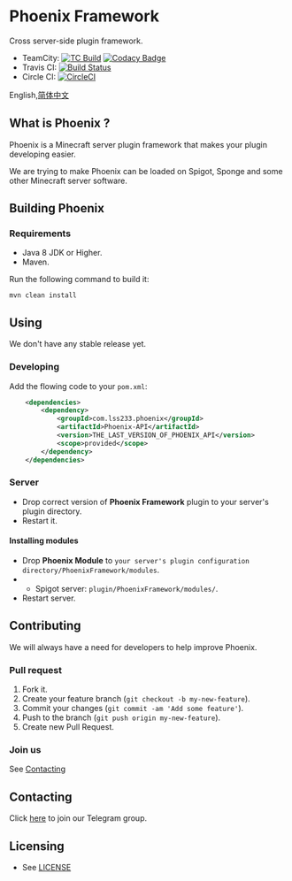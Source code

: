 # Phoenix Framework

Cross server-side plugin framework.

* TeamCity: <a href="https://ci.lss233.com/viewType.html?buildTypeId=PhoenixFramework_API&guest=1"><img src="https://ci.lss233.com/app/rest/builds/buildType:(id:PhoenixFramework_API)/statusIcon" alt="TC Build"/></a> 
[![Codacy Badge](https://api.codacy.com/project/badge/Grade/ffc28ae8f9524b90a83a4039b8e378d4)](https://app.codacy.com/app/PhoenixMC/PhoenixAPI?utm_source=github.com&utm_medium=referral&utm_content=ThePhoenixMC/PhoenixAPI&utm_campaign=Badge_Grade_Dashboard)
* Travis CI: [![Build Status](https://travis-ci.org/ThePhoenixMC/PhoenixAPI.svg?branch=master)](https://travis-ci.org/ThePhoenixMC/PhoenixAPI)
* Circle CI: [![CircleCI](https://circleci.com/gh/ThePhoenixMC/PhoenixAPI.svg?style=svg)](https://circleci.com/gh/ThePhoenixMC/PhoenixAPI)


English,[简体中文](README.zhcn.md)

## What is Phoenix ?

Phoenix is a Minecraft server plugin framework that makes your plugin developing easier.

We are trying to make Phoenix can be loaded on Spigot, Sponge and some other Minecraft server software.
## Building Phoenix

### Requirements

- Java 8 JDK or Higher.
- Maven.

Run the following command to build it:

`mvn clean install`

## Using

We don't have any stable release yet.

### Developing

Add the flowing code to your `pom.xml`:

```xml
    <dependencies>
        <dependency>
            <groupId>com.lss233.phoenix</groupId>
            <artifactId>Phoenix-API</artifactId>
            <version>THE_LAST_VERSION_OF_PHOENIX_API</version>
            <scope>provided</scope>
        </dependency>
    </dependencies>
```

### Server

* Drop correct version of **Phoenix Framework** plugin to your server's plugin directory.
* Restart it.

#### Installing modules

* Drop **Phoenix Module** to `your server's plugin configuration directory/PhoenixFramework/modules`.
* * Spigot server: `plugin/PhoenixFramework/modules/`.
* Restart server.

## Contributing

We will always have a need for developers to help improve Phoenix.

### Pull request

1. Fork it.
2. Create your feature branch (`git checkout -b my-new-feature`).
3. Commit your changes (`git commit -am 'Add some feature'`).
4. Push to the branch (`git push origin my-new-feature`).
5. Create new Pull Request.


### Join us

See [Contacting](#Contacting)

## Contacting

Click [here](https://t.me/PhoenixMCDev) to join our Telegram group.

## Licensing

* See [LICENSE](LICENSE)

